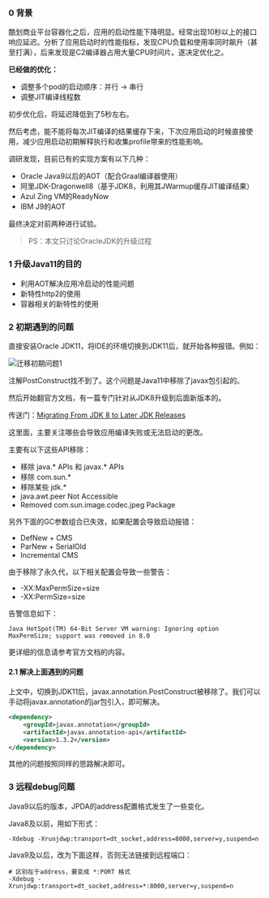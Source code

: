 ### 0 背景

酷划商业平台容器化之后，应用的启动性能下降明显。经常出现10秒以上的接口响应延迟。分析了应用启动时的性能指标，发现CPU负载和使用率同时飙升（甚至打满），后来发现是C2编译器占用大量CPU时间片。遂决定优化之。

**已经做的优化：**
* 调整多个pod的启动顺序：并行 -> 串行
* 调整JIT编译线程数

初步优化后，将延迟降低到了5秒左右。

然后考虑，能不能将每次JIT编译的结果缓存下来，下次应用启动的时候直接使用，减少应用启动初期解释执行和收集profile带来的性能影响。

调研发现，目前已有的实现方案有以下几种：
* Oracle Java9以后的AOT（配合Graal编译器使用）
* 阿里JDK-Dragonwell8（基于JDK8，利用其JWarmup缓存JIT编译结果）
* Azul Zing VM的ReadyNow
* IBM J9的AOT

最终决定对前两种进行试验。

> PS：本文只讨论OracleJDK的升级过程

### 1 升级Java11的目的
* 利用AOT解决应用冷启动的性能问题
* 新特性http2的使用
* 容器相关的新特性的使用

### 2 初期遇到的问题
直接安装Oracle JDK11，将IDE的环境切换到JDK11后，就开始各种报错。例如：

![迁移初期问题1](http://image.feathers.top/image/迁移初期问题1.png)

注解PostConstruct找不到了。这个问题是Java11中移除了javax包引起的。

然后开始翻官方文档，有一篇专门针对从JDK8升级到后面新版本的。

传送门：[Migrating From JDK 8 to Later JDK Releases](https://docs.oracle.com/en/java/javase/11/migrate/index.html#JSMIG-GUID-7744EF96-5899-4FB2-B34E-86D49B2E89B6)

这里面，主要关注哪些会导致应用编译失败或无法启动的更改。

主要有以下这些API移除：
* 移除 java.* APIs 和 javax.* APIs
* 移除 com.sun.*
* 移除某些 jdk.*
* java.awt.peer Not Accessible
* Removed com.sun.image.codec.jpeg Package

另外下面的GC参数组合已失效，如果配置会导致启动报错：
* DefNew + CMS
* ParNew + SerialOld
* Incremental CMS

由于移除了永久代，以下相关配置会导致一些警告：
* -XX:MaxPermSize=size
* -XX:PermSize=size

告警信息如下：
```text
Java HotSpot(TM) 64-Bit Server VM warning: Ignoring option MaxPermSize; support was removed in 8.0
```

更详细的信息请参考官方文档的内容。

#### 2.1 解决上面遇到的问题

上文中，切换到JDK11后，javax.annotation.PostConstruct被移除了。我们可以手动将javax.annotation的jar包引入，即可解决。

```xml
<dependency>
    <groupId>javax.annotation</groupId>
    <artifactId>javax.annotation-api</artifactId>
    <version>1.3.2</version>
</dependency>
```

其他的问题按照同样的思路解决即可。

### 3 远程debug问题

Java9以后的版本，JPDA的address配置格式发生了一些变化。

Java8及以前，用如下形式：

```text
-Xdebug -Xrunjdwp:transport=dt_socket,address=8000,server=y,suspend=n
```

Java9及以后，改为下面这样，否则无法链接到远程端口：

```text
# 区别在于address，要变成 *:PORT 格式
-Xdebug -Xrunjdwp:transport=dt_socket,address=*:8000,server=y,suspend=n
```


